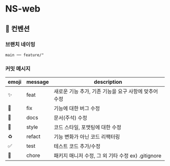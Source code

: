 # NS-web

## 📌 컨벤션

### 브랜치 네이밍

```
main ── feature/"
```

### 커밋 메시지

| emoji              | message | description                                           |
| ------------------ | ------- | ----------------------------------------------------- |
| :sparkles:         | feat    | 새로운 기능 추가, 기존 기능을 요구 사항에 맞추어 수정 |
| :bug:              | fix     | 기능에 대한 버그 수정                                 |
| :closed_book:      | docs    | 문서(주석) 수정                                       |
| :art:              | style   | 코드 스타일, 포맷팅에 대한 수정                       |
| :recycle:          | refact  | 기능 변화가 아닌 코드 리팩터링                        |
| :white_check_mark: | test    | 테스트 코드 추가/수정                                 |
| :pushpin:          | chore   | 패키지 매니저 수정, 그 외 기타 수정 ex) .gitignore    |
